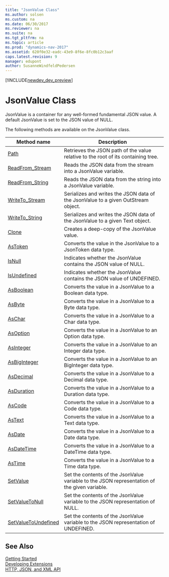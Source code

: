```yaml
---
title: "JsonValue Class"
ms.author: solsen
ms.custom: na
ms.date: 06/30/2017
ms.reviewer: na
ms.suite: na
ms.tgt_pltfrm: na
ms.topic: article
ms.prod: "dynamics-nav-2017"
ms.assetid: 620f0e32-eadc-43e9-8f6e-8fc0b12c3aaf
caps.latest.revision: 9
manager: edupont
author: SusanneWindfeldPedersen
---
```


[!INCLUDE[newdev_dev_preview](../includes/newdev_dev_preview.md)]

# JsonValue Class
JsonValue is a container for any well-formed fundamental JSON value. A default JsonValue is set to the JSON value of NULL.

The following methods are available on the JsonValue class.

|Method name|Description|
|-----------|-----------|
|[Path](jsonvalue-path-method.md)|Retrieves the JSON path of the value relative to the root of its containing tree.|
|[ReadFrom_Stream](jsonvalue-readfrom-stream-method.md)|Reads the JSON data from the stream into a JsonValue variable.|
|[ReadFrom_String](jsonvalue-readfrom-string-method.md)|Reads the JSON data from the string into a JsonValue variable.|
|[WriteTo_Stream](jsonvalue-writeto-stream-method.md)|Serializes and writes the JSON data of the JsonValue to a given OutStream object.|
|[WriteTo_String](jsonvalue-writeto-string-method.md)|Serializes and writes the JSON data of the JsonValue to a given Text object.|
|[Clone](jsontoken-clone-method.md)|Creates a deep-copy of the JsonValue value.|
|[AsToken](jsonvalue-astoken-method.md)|Converts the value in the JsonValue to a JsonToken data type.|
|[IsNull](jsonvalue-isnull-method.md)|Indicates whether the JsonValue contains the JSON value of NULL.|
|[IsUndefined](jsonvalue-isundefined-method.md)|Indicates whether the JsonValue contains the JSON value of UNDEFINED.|
|[AsBoolean](jsonvalue-asboolean-method.md)|Converts the value in a JsonValue to a Boolean data type.|
|[AsByte](jsonvalue-asbyte-method.md)|Converts the value in a JsonValue to a Byte data type.|
|[AsChar](jsonvalue-aschar-method.md)|Converts the value in a JsonValue to a Char data type.|
|[AsOption](jsonvalue-asoption-method.md)|Converts the value in a JsonValue to an Option data type.|
|[AsInteger](jsonvalue-asinteger-method.md)|Converts the value in a JsonValue to an Integer data type.|
|[AsBigInteger](jsonvalue-asbiginteger-method.md)|Converts the value in a JsonValue to an BigInteger data type.|
|[AsDecimal](jsonvalue-asdecimal-method.md)|Converts the value in a JsonValue to a Decimal data type.|
|[AsDuration](jsonvalue-asduration-method.md)|Converts the value in a JsonValue to a Duration data type.|
|[AsCode](jsonvalue-ascode-method.md)|Converts the value in a JsonValue to a Code data type.|
|[AsText](jsonvalue-astext-method.md)|Converts the value in a JsonValue to a Text data type.|
|[AsDate](jsonvalue-asdate-method.md)|Converts the value in a JsonValue to a Date data type.|
|[AsDateTime](jsonvalue-asdatetime-method.md)|Converts the value in a JsonValue to a DateTime data type.|
|[AsTime](jsonvalue-astime-method.md)|Converts the value in a JsonValue to a Time data type.|
|[SetValue](jsonvalue-setvalue-method.md)|Set the contents of the JsonValue variable to the JSON representation of the given variable.|
|[SetValueToNull](jsonvalue-setvaluetonull-method.md)|Set the contents of the JsonValue variable to the JSON representation of NULL.|
|[SetValueToUndefined](jsonvalue-setvaluetoundefined-method.md)|Set the contents of the JsonValue variable to the JSON representation of UNDEFINED.|

## See Also
[Getting Started](../devenv-get-started.md)  
[Developing Extensions](../devenv-dev-overview.md)  
[HTTP, JSON, and XML API](../devenv-restapi-overview.md)  
